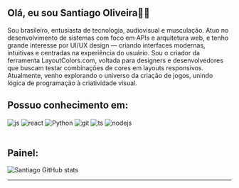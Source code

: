 ## Olá, eu sou Santiago Oliveira👨‍💻
Sou brasileiro, entusiasta de tecnologia, audiovisual e musculação. Atuo no desenvolvimento de sistemas com foco em APIs e arquitetura web, e tenho grande interesse por UI/UX design — criando interfaces modernas, intuitivas e centradas na experiência do usuário.
Sou o criador da ferramenta LayoutColors.com, voltada para designers e desenvolvedores que buscam testar combinações de cores em layouts responsivos. Atualmente, venho explorando o universo da criação de jogos, unindo lógica de programação à criatividade visual.

## Possuo conhecimento em: 
<div style="display: inline_block">
  <img align="center" alt="js" src="https://img.shields.io/badge/JavaScript-F7DF1E?style=for-the-badge&logo=javascript&logoColor=black" />
  <img align="center" alt="react" src="https://img.shields.io/badge/React-20232A?style=for-the-badge&logo=react&logoColor=61DAFB" />
  <img align="center" alt="Python" src="https://img.shields.io/badge/Python-3776AB?style=for-the-badge&logo=python&logoColor=white" />
  <img align="center" alt="git" src="https://img.shields.io/badge/GIT-E44C30?style=for-the-badge&logo=git&logoColor=white" />
  <img align="center" alt="ts" src="https://img.shields.io/badge/TypeScript-007ACC?style=for-the-badge&logo=typescript&logoColor=white" />
  <img align="center" alt="nodejs" src="https://img.shields.io/badge/Node.js-43853D?style=for-the-badge&logo=node.js&logoColor=white" />
</div><br/>

## Painel:
![Santiago GitHub stats](https://github-readme-stats.vercel.app/api?username=Santiigas&show_icons=true&theme=transparent)
<hr>
